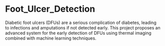 # Foot_Ulcer_Detection
Diabetic foot ulcers (DFUs) are a serious complication of diabetes, leading to infections and amputations if not detected early. This project proposes an advanced system for the early detection of DFUs using thermal imaging combined with machine learning techniques. 
